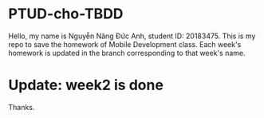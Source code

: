 # PTUD-cho-TBDD
Hello, my name is Nguyễn Năng Đức Anh, student ID: 20183475.
This is my repo to save the homework of Mobile Development class.
Each week's homework is updated in the branch corresponding to that week's name.
# Update: week2 is done
Thanks.
